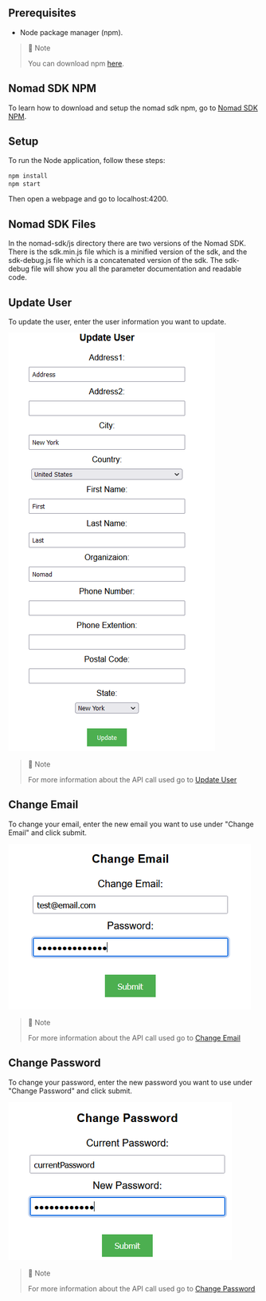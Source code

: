## Prerequisites

- Node package manager (npm).

> 📘 Note
> 
> You can download npm [here](https://nodejs.org/en/download).

## Nomad SDK NPM

To learn how to download and setup the nomad sdk npm, go to [Nomad SDK NPM](https://github.com/Nomad-Media/nomad-sdk/tree/main/nomad-sdk-npm).

## Setup

To run the Node application, follow these steps:
```
npm install
npm start
```

Then open a webpage and go to localhost:4200.

## Nomad SDK Files

In the nomad-sdk/js directory there are two versions of the Nomad SDK. There is the sdk.min.js file which is a minified version of the sdk, and the sdk-debug.js file which is a concatenated version of the sdk. The sdk-debug file will show you all the parameter documentation and readable code.

## Update User

To update the user, enter the user information you want to update.

![](images/update-user.png)

> 📘 Note
> 
> For more information about the API call used go to [Update User](https://developer.nomad-cms.com/docs/update-user)

## Change Email

To change your email, enter the new email you want to use under "Change Email" and click submit.

![](images/change-email.png)

> 📘 Note
> 
> For more information about the API call used go to [Change Email](https://developer.nomad-cms.com/docs/change-email)

## Change Password

To change your password, enter the new password you want to use under "Change Password" and click submit.

![](images/change-password.png)

> 📘 Note
> 
> For more information about the API call used go to [Change Password](https://developer.nomad-cms.com/docs/change-password)